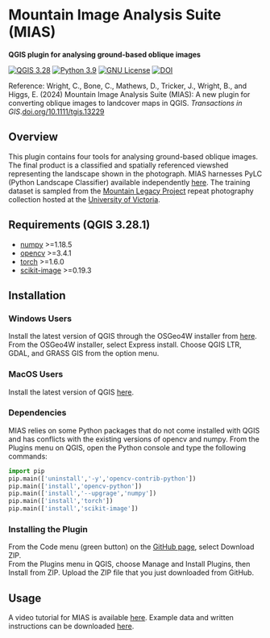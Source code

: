 # Mountain Image Analysis Suite (MIAS)
__QGIS plugin for analysing ground-based oblique images__ 

[![QGIS 3.28](https://img.shields.io/badge/QGIS-3.28.1-blue.svg)](https://www.qgis.org/en/site/forusers/download.html)
[![Python 3.9](https://img.shields.io/badge/Python-3.9-blue.svg)](https://www.python.org/downloads/release/python-390/)
[![GNU License](https://img.shields.io/badge/License-GNU-green.svg)](https://www.gnu.org/licenses/gpl-3.0.en.html)
[![DOI](https://zenodo.org/badge/DOI/10.5281/zenodo.12587817.svg)](https://doi.org/10.5281/zenodo.12587817)

Reference: Wright, C., Bone, C., Mathews, D., Tricker, J., Wright, B., and Higgs, E. (2024) Mountain Image Analysis Suite (MIAS): A new plugin for converting oblique images to landcover maps in QGIS. *Transactions in GIS*.[doi.org/10.1111/tgis.13229](doi.org/10.1111/tgis.13229)

## Overview
This plugin contains four tools for analysing ground-based oblique images. The final product is a classified and spatially referenced viewshed representing the landscape shown in the photograph. MIAS harnesses PyLC (Python Landscape Classifier) available independently [here](https://github.com/MLP-Hub/pylc_mlp). The training dataset is sampled from the [Mountain Legacy Project](https://mountainlegacy.ca) repeat photography collection hosted at the [University of Victoria](https://www.uvic.ca).

## Requirements (QGIS 3.28.1) 

- [numpy](https://numpy.org/) >=1.18.5
- [opencv](https://opencv.org/) >=3.4.1
- [torch](https://pytorch.org/) >=1.6.0
- [scikit-image](https://scikit-image.org/) >=0.19.3

## Installation

### Windows Users
Install the latest version of QGIS through the OSGeo4W installer from [here](https://qgis.org/en/site/forusers/alldownloads.html#osgeo4w-installer). From the OSGeo4W installer, select Express install. Choose QGIS LTR, GDAL, and GRASS GIS from the option menu. 

### MacOS Users
Install the latest version of QGIS [here](https://qgis.org/en/site/forusers/download.html).

### Dependencies
MIAS relies on some Python packages that do not come installed with QGIS and has conflicts with the existing versions of opencv and numpy. From the Plugins menu on QGIS, open the Python console and type the following commands:
```python
import pip
pip.main(['uninstall','-y','opencv-contrib-python'])
pip.main(['install','opencv-python'])
pip.main(['install','--upgrage','numpy'])
pip.main(['install','torch'])
pip.main(['install','scikit-image'])
```

### Installing the Plugin
From the Code menu (green button) on the [GitHub page](https://github.com/MLP-Hub/MLP_IA_Suite), select Download ZIP.  
From the Plugins menu in QGIS, choose Manage and Install Plugins, then Install from ZIP. Upload the ZIP file that you just downloaded from GitHub.

## Usage
A video tutorial for MIAS is available [here](https://youtu.be/y0ASg9S3Up8).
Example data and written instructions can be downloaded [here](https://doi.org/10.5683/SP3/PR368H).


